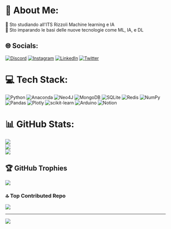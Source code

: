# 💫 About Me:
🔭 Sto studiando all'ITS Rizzoli Machine learning e IA<br>🌱 Sto imparando le basi delle nuove tecnologie come ML, IA, e DL


## 🌐 Socials:
[![Discord](https://img.shields.io/badge/Discord-%237289DA.svg?logo=discord&logoColor=white)](https://discord.gg/.chovo) [![Instagram](https://img.shields.io/badge/Instagram-%23E4405F.svg?logo=Instagram&logoColor=white)](https://instagram.com/chovo__) [![LinkedIn](https://img.shields.io/badge/LinkedIn-%230077B5.svg?logo=linkedin&logoColor=white)](https://linkedin.com/in/matteo-civita-3a320325b) [![Twitter](https://img.shields.io/badge/Twitter-%231DA1F2.svg?logo=Twitter&logoColor=white)](https://twitter.com/@Chovo02) 

# 💻 Tech Stack:
![Python](https://img.shields.io/badge/python-3670A0?style=for-the-badge&logo=python&logoColor=ffdd54) ![Anaconda](https://img.shields.io/badge/Anaconda-%2344A833.svg?style=for-the-badge&logo=anaconda&logoColor=white) 	![Neo4J](https://img.shields.io/badge/Neo4j-008CC1?style=for-the-badge&logo=neo4j&logoColor=white) ![MongoDB](https://img.shields.io/badge/MongoDB-%234ea94b.svg?style=for-the-badge&logo=mongodb&logoColor=white) ![SQLite](https://img.shields.io/badge/sqlite-%2307405e.svg?style=for-the-badge&logo=sqlite&logoColor=white) ![Redis](https://img.shields.io/badge/redis-%23DD0031.svg?style=for-the-badge&logo=redis&logoColor=white) ![NumPy](https://img.shields.io/badge/numpy-%23013243.svg?style=for-the-badge&logo=numpy&logoColor=white) ![Pandas](https://img.shields.io/badge/pandas-%23150458.svg?style=for-the-badge&logo=pandas&logoColor=white) ![Plotly](https://img.shields.io/badge/Plotly-%233F4F75.svg?style=for-the-badge&logo=plotly&logoColor=white) ![scikit-learn](https://img.shields.io/badge/scikit--learn-%23F7931E.svg?style=for-the-badge&logo=scikit-learn&logoColor=white) ![Arduino](https://img.shields.io/badge/-Arduino-00979D?style=for-the-badge&logo=Arduino&logoColor=white) ![Notion](https://img.shields.io/badge/Notion-%23000000.svg?style=for-the-badge&logo=notion&logoColor=white)
# 📊 GitHub Stats:
![](https://github-readme-stats.vercel.app/api?username=Chovo02&theme=dark&hide_border=true&include_all_commits=true&count_private=false)<br/>
![](https://github-readme-streak-stats.herokuapp.com/?user=Chovo02&theme=dark&hide_border=true)<br/>
![](https://github-readme-stats.vercel.app/api/top-langs/?username=Chovo02&theme=dark&hide_border=true&include_all_commits=true&count_private=false&layout=compact)

## 🏆 GitHub Trophies
![](https://github-profile-trophy.vercel.app/?username=Chovo02&theme=dark&no-frame=false&no-bg=true&margin-w=4)

### 🔝 Top Contributed Repo
![](https://github-contributor-stats.vercel.app/api?username=Chovo02&limit=5&theme=dark&combine_all_yearly_contributions=true)

---
[![](https://visitcount.itsvg.in/api?id=Chovo02&icon=0&color=0)](https://visitcount.itsvg.in)

<!-- Proudly created with GPRM ( https://gprm.itsvg.in ) -->
